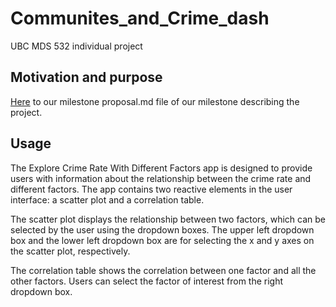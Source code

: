 # Communites_and_Crime_dash
UBC MDS 532 individual project

## Motivation and purpose

[Here](https://github.com/UBC-MDS/Communites_and_Crime_group8/blob/main/reports/proposal.md) to our milestone proposal.md file of our milestone describing the project.

## Usage

The Explore Crime Rate With Different Factors app is designed to provide users with information about the relationship between the crime rate and different factors. The app contains two reactive elements in the user interface: a scatter plot and a correlation table.

The scatter plot displays the relationship between two factors, which can be selected by the user using the dropdown boxes. The upper left dropdown box and the lower left dropdown box are for selecting the x and y axes on the scatter plot, respectively.

The correlation table shows the correlation between one factor and all the other factors. Users can select the factor of interest from the right dropdown box.